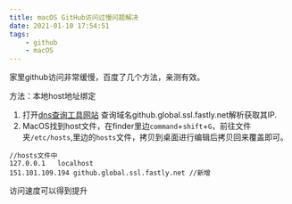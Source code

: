 ```yaml
---
title: macOS GitHub访问过慢问题解决
date: 2021-01-10 17:54:51
tags:
    - github
    - macOS
---
```


家里github访问非常缓慢，百度了几个方法，亲测有效。

方法：本地host地址绑定 

1. 打开[dns查询工具网站](http://tool.chinaz.com/dns) 查询域名github.global.ssl.fastly.net解析获取其IP.
2. MacOS找到host文件，在finder里边`command`+`shift`+`G`，前往文件夹`/etc/hosts`,里边的`hosts`文件，拷贝到桌面进行编辑后拷贝回来覆盖即可。

```
//hosts文件中
127.0.0.1	localhost
151.101.109.194 github.global.ssl.fastly.net //新增
```

访问速度可以得到提升
